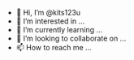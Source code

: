 - 👋 Hi, I’m @kits123u
- 👀 I’m interested in ...
- 🌱 I’m currently learning ...
- 💞️ I’m looking to collaborate on ...
- 📫 How to reach me ...

<!---
kits123u/kits123u is a ✨ special ✨ repository because its `README.md` (this file) appears on your GitHub profile.
You can click the Preview link to take a look at your changes.
--->

